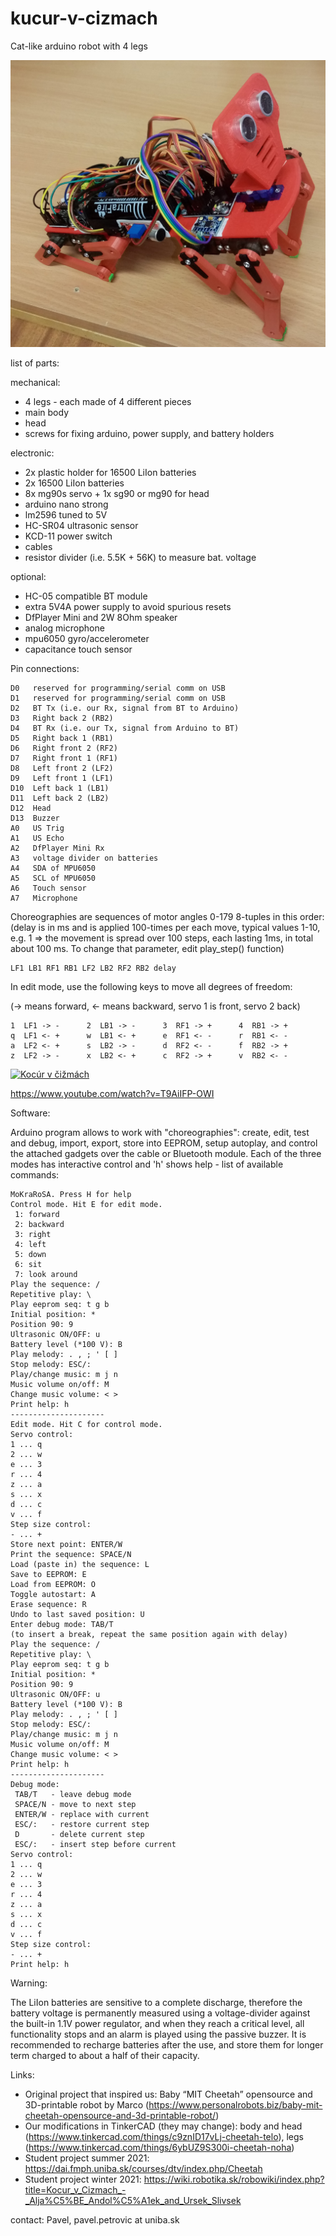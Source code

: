 # kucur-v-cizmach
Cat-like arduino robot with 4 legs

![kocúr v čižmách](Kocur_v_cizmach.jpg)


list of parts:

mechanical:

* 4 legs - each made of 4 different pieces
* main body
* head
* screws for fixing arduino, power supply, and battery holders

electronic:

* 2x plastic holder for 16500 LiIon batteries
* 2x 16500 LiIon batteries
* 8x mg90s servo + 1x sg90 or mg90 for head
* arduino nano strong
* lm2596 tuned to 5V
* HC-SR04 ultrasonic sensor
* KCD-11 power switch
* cables
* resistor divider (i.e. 5.5K + 56K) to measure bat. voltage

optional:

* HC-05 compatible BT module
* extra 5V4A power supply to avoid spurious resets
* DfPlayer Mini and 2W 8Ohm speaker
* analog microphone
* mpu6050 gyro/accelerometer
* capacitance touch sensor

Pin connections:

    D0   reserved for programming/serial comm on USB 
    D1   reserved for programming/serial comm on USB 
    D2   BT Tx (i.e. our Rx, signal from BT to Arduino)
    D3   Right back 2 (RB2)
    D4   BT Rx (i.e. our Tx, signal from Arduino to BT)
    D5   Right back 1 (RB1)
    D6   Right front 2 (RF2)
    D7   Right front 1 (RF1)
    D8   Left front 2 (LF2)
    D9   Left front 1 (LF1)
    D10  Left back 1 (LB1)
    D11  Left back 2 (LB2)
    D12  Head
    D13  Buzzer
    A0   US Trig
    A1   US Echo
    A2   DfPlayer Mini Rx
    A3   voltage divider on batteries
    A4   SDA of MPU6050
    A5   SCL of MPU6050
    A6   Touch sensor
    A7   Microphone


Choreographies are sequences of motor angles 0-179 8-tuples in this order: (delay is in ms and is applied 100-times per each move, typical values 1-10, e.g. 1 => the movement is spread over 100 steps, each lasting 1ms, in total about 100 ms. To change that parameter, edit play_step() function)

    LF1 LB1 RF1 RB1 LF2 LB2 RF2 RB2 delay


In edit mode, use the following keys to move all degrees of freedom:

   (-> means forward, <- means backward, servo 1 is front, servo 2 back)

    1  LF1 -> -      2  LB1 -> -      3  RF1 -> +      4  RB1 -> +
    q  LF1 <- +      w  LB1 <- +      e  RF1 <- -      r  RB1 <- -
    a  LF2 <- +      s  LB2 -> -      d  RF2 <- -      f  RB2 -> +
    z  LF2 -> -      x  LB2 <- +      c  RF2 -> +      v  RB2 <- -


[![Kocúr v čižmách](https://img.youtube.com/vi/T9AiIFP-OWI/0.jpg)](https://www.youtube.com/watch?v=T9AiIFP-OWI)

https://www.youtube.com/watch?v=T9AiIFP-OWI


Software:

Arduino program allows to work with "choreographies": create, edit, test and debug, import, export, store into EEPROM, setup autoplay, and control the attached gadgets over the cable or Bluetooth module. Each of the three modes has interactive control and 'h' shows help - list of available commands:


    MoKraRoSA. Press H for help
    Control mode. Hit E for edit mode.
     1: forward
     2: backward
     3: right
     4: left
     5: down
     6: sit
     7: look around
    Play the sequence: /
    Repetitive play: \
    Play eeprom seq: t g b
    Initial position: *
    Position 90: 9
    Ultrasonic ON/OFF: u
    Battery level (*100 V): B
    Play melody: . , ; ' [ ]
    Stop melody: ESC/:
    Play/change music: m j n
    Music volume on/off: M
    Change music volume: < >
    Print help: h
    ---------------------    
    Edit mode. Hit C for control mode.
    Servo control:
    1 ... q
    2 ... w
    e ... 3
    r ... 4
    z ... a
    s ... x
    d ... c
    v ... f
    Step size control:
    - ... +
    Store next point: ENTER/W
    Print the sequence: SPACE/N
    Load (paste in) the sequence: L
    Save to EEPROM: E
    Load from EEPROM: O
    Toggle autostart: A
    Erase sequence: R
    Undo to last saved position: U
    Enter debug mode: TAB/T
    (to insert a break, repeat the same position again with delay)
    Play the sequence: /
    Repetitive play: \
    Play eeprom seq: t g b
    Initial position: *
    Position 90: 9
    Ultrasonic ON/OFF: u
    Battery level (*100 V): B
    Play melody: . , ; ' [ ]
    Stop melody: ESC/:
    Play/change music: m j n
    Music volume on/off: M
    Change music volume: < >
    Print help: h
    ---------------------    
    Debug mode:
     TAB/T   - leave debug mode
     SPACE/N - move to next step
     ENTER/W - replace with current
     ESC/:   - restore current step
     D       - delete current step
     ESC/:   - insert step before current
    Servo control:
    1 ... q
    2 ... w
    e ... 3
    r ... 4
    z ... a
    s ... x
    d ... c
    v ... f
    Step size control:
    - ... +
    Print help: h


Warning:

The LiIon batteries are sensitive to a complete discharge, therefore
the battery voltage is permanently measured using a voltage-divider
against the built-in 1.1V power regulator, and when they reach
a critical level, all functionality stops and an alarm is played
using the passive buzzer. It is recommended to recharge batteries
after the use, and store them for longer term charged to about a half
of their capacity.


Links:

*  Original project that inspired us: Baby “MIT Cheetah” opensource and 3D-printable robot by Marco (https://www.personalrobots.biz/baby-mit-cheetah-opensource-and-3d-printable-robot/)
* Our modifications in TinkerCAD (they may change): body and head (https://www.tinkercad.com/things/c9znID17vLj-cheetah-telo), legs (https://www.tinkercad.com/things/6ybUZ9S300i-cheetah-noha)
* Student project summer 2021: https://dai.fmph.uniba.sk/courses/dtv/index.php/Cheetah
* Student project winter 2021: https://wiki.robotika.sk/robowiki/index.php?title=Kocur_v_Cizmach_-_Alja%C5%BE_Andol%C5%A1ek_and_Ursek_Slivsek


contact: Pavel, pavel.petrovic at uniba.sk


